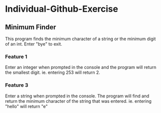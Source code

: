 # Individual-Github-Exercise

## Minimum Finder

This program finds the minimum character of a string or the minimum digit of an int. Enter "bye" to exit.

### Feature 1

Enter an integer when prompted in the console and the program will return the smallest digit. ie. entering 253 will return 2.

### Feature 3

Enter a string when prompted in the console. The program will find and return the minimum character of the string that was entered.
ie. entering "hello" will return "e"
